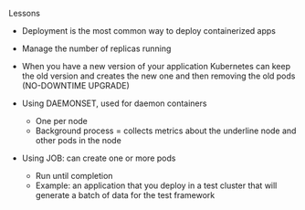 Lessons

- Deployment is the most common way to deploy containerized apps
- Manage the number of replicas running
- When you have a new version of your application
Kubernetes can keep the old version and creates the new one
and then removing the old pods (NO-DOWNTIME UPGRADE)

- Using DAEMONSET, used for daemon containers
    - One per node
    - Background process
    = collects metrics about the underline node and other pods in the node

- Using JOB: can create one or more pods 
    - Run until completion
    - Example: an application that you deploy in a test cluster
    that will generate a batch of data for the test framework